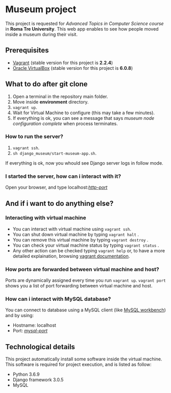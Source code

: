 

# Museum project
This project is requested for *Advanced Topics in Computer Science course* in **Roma Tre University**.
This web app enables to see how people moved inside a museum during their visit.

## Prerequisites
- [Vagrant](https://www.vagrantup.com/downloads.html) (stable version for this project is **2.2.4**)
- [Oracle VirtualBox](https://www.virtualbox.org/wiki/Downloads) (stable version for this project is **6.0.8**)

## What to do after git clone
1. Open a terminal in the repository main folder.
2. Move inside **environment** directory.
3. `vagrant up`.
4. Wait for Virtual Machine to configure (this may take a few minutes).
5. If everything is ok, you can see a message that says *museum node configuration complete* when process terminates.

### How to run the server?
1. `vagrant ssh`.
2. `sh django_museum/start-museum-app.sh`.

If everything is ok, now you whould see Django server logs in follow mode.

### I started the server, how can i interact with it?
Open your browser, and type localhost:[*http-port*](#port-forwarding)

## And if i want to do anything else?

### Interacting with virtual machine
- You can interact with virtual machine using `vagrant ssh`.
- You can shut down virtual machine by typing `vagrant halt` .
- You can remove this virtual machine by typing `vagrant destroy` .
- You can check your virtual machine status by typing `vagrant status` .
- Any other action can be checked typing `vagrant help`  or, to have a more detailed explaination, browsing [vagrant documentation](https://www.vagrantup.com/docs/).

### How ports are forwarded between virtual machine and host?
Ports are dynamically assigned every time you run `vagrant up`.
`vagrant port` shows you a list of port forwarding between virtual machine and host.

### <a name="port-forwarding"></a>How can i interact with MySQL database?
You can connect to database using a MySQL client (like [MySQL workbench](https://dev.mysql.com/downloads/workbench/)) and by using:

- Hostname: localhost
- Port: [*mysql-port*](#port-forwarding)

## Technological details
This project automatically install some software inside the virtual machine. This software is required for project execution, and is listed as follow:
- Python 3.6.9
- Django framework 3.0.5
- MySQL
